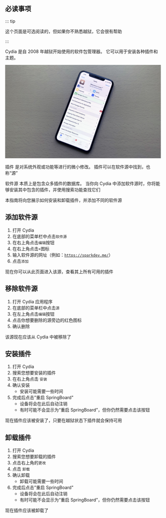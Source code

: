 ## 必读事项

::: tip

这个页面是可选阅读的，但如果你不熟悉越狱，它会很有帮助

:::

Cydia 是自 2008 年越狱开始使用的软件包管理器。 它可以用于安装各种插件和主题。

![运行 Cydia 的iPhone 图片](/assets/images/cydia_picture.jpg)

<p><router-link to="/faq/#what-are-tweaks">插件</router-link> 是对系统外观或功能等进行的微小修改。 插件可以在软件源中找到，也称“源”</p>

<p><router-link to="/faq/#what-s-a-repo">软件源</router-link> 本质上是包含众多插件的数据库。 当你向 Cydia 中添加软件源时，你将能够安装其中包含的插件，并使用搜索功能查找它们</p>

本指南将向您展示如何安装和卸载插件，并添加不同的软件源

## 添加软件源

1. 打开 Cydia
1. 在底部的菜单栏中点击`软件源`
1. 在右上角点击`编辑`按钮
1. 在右上角点击`+`图标
1. 输入软件源的网址（例如：[`https://sparkdev.me/`](https://sparkdev.me/)）
1. 点击`添加`

现在你可以从此页面进入该源，查看其上所有可用的插件

## 移除软件源

1. 打开 Cydia 应用程序
1. 在底部的菜单栏中点击`源`
1. 在左上角点击`编辑`按钮
1. 点击你想要删除的源旁边的红色图标
1. 确认删除

该源现在应该从 Cydia 中被移除了

## 安装插件

1. 打开 Cydia
1. 搜索您想要安装的插件
1. 在右上角点击 `安装`
1. 确认安装
    - 安装可能需要一些时间
1. 完成后点击<router-link to="/faq/#what-is-respringing">"重启 SpringBoard</router-link>"
    - 设备将会在此后自动注销
    - 有时可能不会显示为“重启 SpringBoard”，但你仍然需要点击该按钮

现在插件应该被安装了，只要在越狱状态下插件就会保持可用

## 卸载插件

1. 打开 Cydia
1. 搜索您想要卸载的插件
1. 点击右上角的`更改`
1. 点击 `卸载`
1. 确认卸载
    - 卸载可能需要一些时间
1. 完成后点击<router-link to="/faq/#what-is-respringing">"重启 SpringBoard</router-link>"
    - 设备将会在此后自动注销
    - 有时可能不会显示为“重启 SpringBoard”，但你仍然需要点击该按钮

现在插件应该被卸载了
